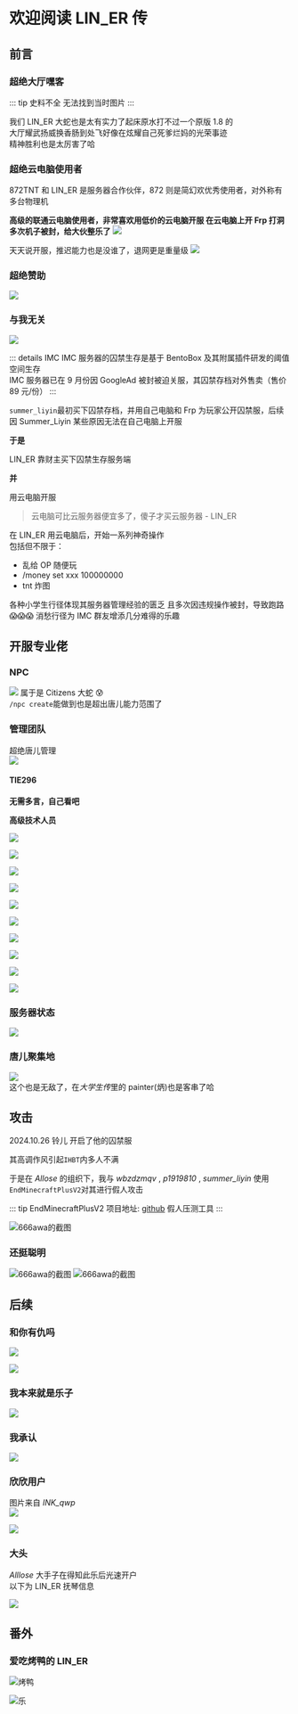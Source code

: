 # 欢迎阅读 LIN_ER 传

## **前言**

### 超绝大厅嘿客

::: tip 史料不全
无法找到当时图片
:::

我们 LIN_ER 大蛇也是太有实力了起床原水打不过一个原版 1.8 的  
大厅耀武扬威换香肠到处飞好像在炫耀自己死爹烂妈的光荣事迹  
精神胜利也是太厉害了哈

### 超绝云电脑使用者

872TNT 和 LIN_ER 是服务器合作伙伴，872 则是简幻欢优秀使用者，对外称有多台物理机

**高级的联通云电脑使用者，非常喜欢用低价的云电脑开服
在云电脑上开 Frp 打洞多次机子被封，给大伙整乐了**
![](/others/LINER/s1.png)

天天说开服，推迟能力也是没谁了，退网更是重量级
![](/others/LINER/退网.png)

### 超绝赞助

![](/others/LINER/donate.png)

### 与我无关

![](/others/LINER/公告.png)

::: details IMC
IMC 服务器的囚禁生存是基于 BentoBox 及其附属插件研发的阈值空间生存  
IMC 服务器已在 9 月份因 GoogleAd 被封被迫关服，其囚禁存档对外售卖（售价 89 元/份）
:::

`summer_liyin`最初买下囚禁存档，并用自己电脑和 Frp 为玩家公开囚禁服，后续因 Summer_Liyin 某些原因无法在自己电脑上开服

**于是**

LIN_ER 靠财主买下囚禁生存服务端

**并**

用云电脑开服

> 云电脑可比云服务器便宜多了，傻子才买云服务器 - LIN_ER

在 LIN_ER 用云电脑后，开始一系列神奇操作  
包括但不限于：

- 乱给 OP 随便玩
- /money set xxx 100000000
- tnt 炸图

各种小学生行径体现其服务器管理经验的匮乏
且多次因违规操作被封，导致跑路 😱😱😱
消愁行径为 IMC 群友增添几分难得的乐趣

## 开服专业佬

### NPC

![](/others/LINER/npc.png)
属于是 Citizens 大蛇 😰  
`/npc create`能做到也是超出唐儿能力范围了

### 管理团队

超绝唐儿管理  
![](/others/LINER/donate.png)

#### TIE296

**无需多言，自己看吧**

**高级技术人员**

![](/others/LINER/tie1.png)

![](/others/LINER/tie2.png)

![](/others/LINER/tie3.png)

![](/others/LINER/tie4.png)

![](/others/LINER/tie5.png)

![](/others/LINER/tie6.png)

![](/others/LINER/tie7.png)

![](/others/LINER/tie8.png)

![](/others/LINER/tie9.png)

![](/others/LINER/tie10.png)

### 服务器状态

![](/others/LINER/nb.png)

### 唐儿聚集地

![](/others/LINER/list.png)  
这个也是无敌了，在*大学生传*里的 painter(炳)也是客串了哈

## 攻击

2024.10.26 铃儿 开启了他的囚禁服

其高调作风引起`IHBT`内多人不满

于是在 _Allose_ 的组织下，我与 _wbzdzmqv_ , _p1919810_ , _summer_liyin_ 使用`EndMinecraftPlusV2`对其进行假人攻击

::: tip EndMinecraftPlusV2
项目地址: [github](https://github.com/SerendipityR-2022/EndMinecraftPlusV2)
假人压测工具
:::

![666awa的截图](/others/LINER/bot.png)

### 还挺聪明

![666awa的截图](/others/LINER/highiq.png)
![666awa的截图](/others/LINER/smart.png)

## 后续

### 和你有仇吗

![](/others/LINER/1.png)

![](/others/LINER/2.png)

### 我本来就是乐子

![](/others/LINER/3.png)

### 我承认

![](/others/LINER/承认.png)

### 欣欣用户

图片来自 _INK_qwp_  
![](/others/LINER/h1.png)

![](/others/LINER/h2.png)

### 大头

_Alllose_ 大手子在得知此乐后光速开户  
以下为 LIN_ER 抚琴信息

![](/others/LINER/杨福田.png)

## 番外

### 爱吃烤鸭的 LIN_ER

![烤鸭](/others/LINER/duck.png)

![乐](/others/LINER/乐.png)
